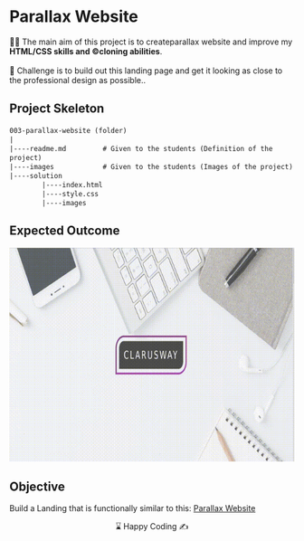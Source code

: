 # Parallax Website 

👨‍💻 The main aim of this project is to createparallax website and improve my <b>HTML/CSS skills and ©️cloning abilities</b>.
<br><br>
🎯 Challenge is to build out this landing page and get it looking as close to the professional design as possible..

## Project Skeleton 

```
003-parallax-website (folder)
|
|----readme.md         # Given to the students (Definition of the project)          
|----images            # Given to the students (Images of the project)   
|----solution
        |----index.html  
        |----style.css   
        |----images
```

## Expected Outcome

![Project 003 Snapshot](Project_003_.gif)

## Objective

Build a Landing that is functionally similar to this: [Parallax Website](https://mark-mad.github.io/parallax-website/)


<center> ⌛ Happy Coding  ✍ </center>

